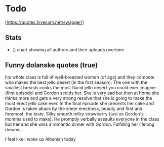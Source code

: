 # Todo

[https://quotes.hivecom.net/swagger/]

## Stats

- [] chart showing all authors and their uploads overtime

## Funny dolanske quotes (true)

his whole class is full of well-breasted women (of age) and they compete who makes the best jello desert (in the first season). The one with the smallest breasts cooks the most flacid jello desert you could ever imagine (first episode) and Gordon scolds her. She is very sad but then at home she thinks more and gets a very strong resolve that she is going to make the most erect jello cake ever. In the final episode she presents her cake and Gordon is taken aback by the sheer erectness, beauty and first and foremost, the taste. Silky smooth milky strawberry (just as Gordon's momma used to make). He promptly verbally assaults everyone in the class but her and she wins a romantic dinner with Gordon. Fulfilling her lifelong dreams.

I feel like I woke up Albanian today